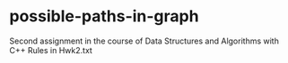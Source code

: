 # possible-paths-in-graph
Second assignment in the course of Data Structures and Algorithms with C++
Rules in Hwk2.txt
